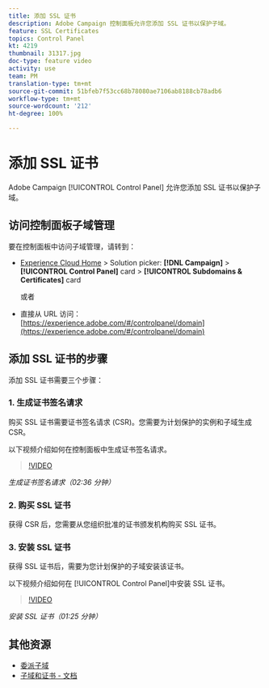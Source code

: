 ```yaml
---
title: 添加 SSL 证书
description: Adobe Campaign 控制面板允许您添加 SSL 证书以保护子域。
feature: SSL Certificates
topics: Control Panel
kt: 4219
thumbnail: 31317.jpg
doc-type: feature video
activity: use
team: PM
translation-type: tm+mt
source-git-commit: 51bfeb7f53cc68b78080ae7106ab8188cb78adb6
workflow-type: tm+mt
source-wordcount: '212'
ht-degree: 100%

---
```



# 添加 SSL 证书

Adobe Campaign [!UICONTROL Control Panel] 允许您添加 SSL 证书以保护子域。

## 访问控制面板子域管理

要在控制面板中访问子域管理，请转到：

* [Experience Cloud Home](https://experience.adobe.com/#/home) > Solution picker: **[!DNL Campaign]** > **[!UICONTROL Control Panel]** card > **[!UICONTROL Subdomains & Certificates]** card

   或者
* 直接从 URL 访问：[https://experience.adobe.com/#/controlpanel/domain](https://experience.adobe.com/#/controlpanel/domain)

## 添加 SSL 证书的步骤

添加 SSL 证书需要三个步骤：

### 1. 生成证书签名请求

购买 SSL 证书需要证书签名请求 (CSR)。您需要为计划保护的实例和子域生成 CSR。

以下视频介绍如何在控制面板中生成证书签名请求。

>[!VIDEO](https://video.tv.adobe.com/v/31317?quality=12)

*生成证书签名请求（02:36 分钟）*

### 2. 购买 SSL 证书

获得 CSR 后，您需要从您组织批准的证书颁发机构购买 SSL 证书。

### 3. 安装 SSL 证书

获得 SSL 证书后，需要为您计划保护的子域安装该证书。

以下视频介绍如何在 [!UICONTROL Control Panel]中安装 SSL 证书。

>[!VIDEO](https://video.tv.adobe.com/v/31166?quality=12)

*安装 SSL 证书（01:25 分钟）*

## 其他资源

* [委派子域](/help/monitoring-campaign-classic/control-panel/subdomain-delegation.md)
* [子域和证书 - 文档](https://docs.adobe.com/content/help/zh-Hans/control-panel/using/subdomains-and-certificates/renewing-subdomain-certificate.html)
